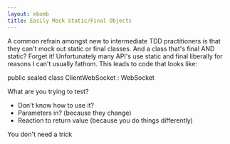 ```yaml
---
layout: ebomb
title: Easily Mock Static/Final Objects
---
```


A common refrain amongst new to intermediate TDD practitioners is that they can't mock out static or final classes. And a class that's final AND static? Forget it! Unfortunately many API's use static and final liberally for reasons I can't usually fathom. This leads to code that looks like:

public sealed class ClientWebSocket : WebSocket

What are you trying to test?
  - Don't know how to use it?
  - Parameters in? (because they change)
  - Reaction to return value (because you do things differently)

You don't need a trick




